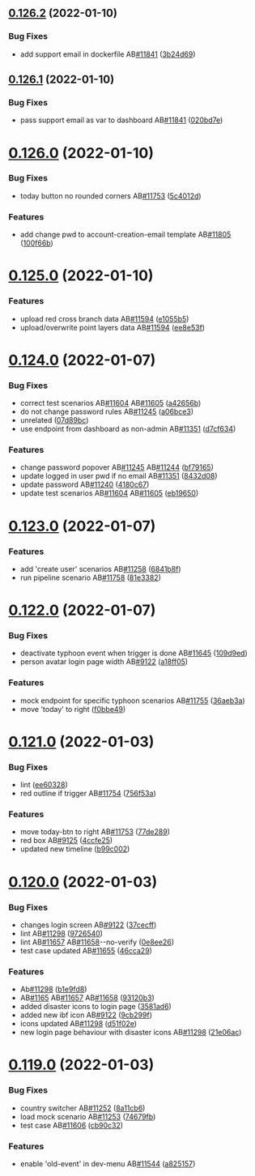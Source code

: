 ## [0.126.2](https://github.com/rodekruis/IBF-system/compare/v0.126.1...v0.126.2) (2022-01-10)


### Bug Fixes

* add support email in dockerfile AB[#11841](https://github.com/rodekruis/IBF-system/issues/11841) ([3b24d69](https://github.com/rodekruis/IBF-system/commit/3b24d6932beee7805490e235b608f78f8f9bdfcf))



## [0.126.1](https://github.com/rodekruis/IBF-system/compare/v0.126.0...v0.126.1) (2022-01-10)


### Bug Fixes

* pass support email as var to dashboard AB[#11841](https://github.com/rodekruis/IBF-system/issues/11841) ([020bd7e](https://github.com/rodekruis/IBF-system/commit/020bd7e6b37bef740a0e6fba1998ef692cb360d8))



# [0.126.0](https://github.com/rodekruis/IBF-system/compare/v0.125.0...v0.126.0) (2022-01-10)


### Bug Fixes

* today button no rounded corners AB[#11753](https://github.com/rodekruis/IBF-system/issues/11753) ([5c4012d](https://github.com/rodekruis/IBF-system/commit/5c4012d776cbb4ec4cd9fa4aaa2b52c3bd18340f))


### Features

* add change pwd to account-creation-email template AB[#11805](https://github.com/rodekruis/IBF-system/issues/11805) ([100f66b](https://github.com/rodekruis/IBF-system/commit/100f66b83145ca47399eceb5fe50c1dbfb350104))



# [0.125.0](https://github.com/rodekruis/IBF-system/compare/v0.124.0...v0.125.0) (2022-01-10)


### Features

* upload red cross branch data AB[#11594](https://github.com/rodekruis/IBF-system/issues/11594) ([e1055b5](https://github.com/rodekruis/IBF-system/commit/e1055b5b883eb691081bf84cdbc88c4d8f9de16e))
* upload/overwrite point layers data AB[#11594](https://github.com/rodekruis/IBF-system/issues/11594) ([ee8e53f](https://github.com/rodekruis/IBF-system/commit/ee8e53fcf6c52affd38fd3d4aba0dc9de135cb6f))



# [0.124.0](https://github.com/rodekruis/IBF-system/compare/v0.123.0...v0.124.0) (2022-01-07)


### Bug Fixes

* correct test scenarios AB[#11604](https://github.com/rodekruis/IBF-system/issues/11604) AB[#11605](https://github.com/rodekruis/IBF-system/issues/11605) ([a42656b](https://github.com/rodekruis/IBF-system/commit/a42656b48a2b5ce06b45445db94d5d04b3a5c495))
* do not change password rules AB[#11245](https://github.com/rodekruis/IBF-system/issues/11245) ([a06bce3](https://github.com/rodekruis/IBF-system/commit/a06bce3848bdb516825aebfa8c43fb627b7a8393))
* unrelated ([07d89bc](https://github.com/rodekruis/IBF-system/commit/07d89bc2b52a64ed08972e40e1a5dd16818ee346))
* use endpoint from dashboard as non-admin AB[#11351](https://github.com/rodekruis/IBF-system/issues/11351) ([d7cf634](https://github.com/rodekruis/IBF-system/commit/d7cf634c758af24d66173d669618bb3b6904303d))


### Features

* change password popover AB[#11245](https://github.com/rodekruis/IBF-system/issues/11245) AB[#11244](https://github.com/rodekruis/IBF-system/issues/11244) ([bf79165](https://github.com/rodekruis/IBF-system/commit/bf791659f9a0bf3eba26222fea1087761b4419e5))
* update logged in user pwd if no email AB[#11351](https://github.com/rodekruis/IBF-system/issues/11351) ([8432d08](https://github.com/rodekruis/IBF-system/commit/8432d08208f45793b5a1a3febf32dd7d59e286a6))
* update password AB[#11240](https://github.com/rodekruis/IBF-system/issues/11240) ([4180c67](https://github.com/rodekruis/IBF-system/commit/4180c676c62343e98f8b255d2c904d93a4d769f1))
* update test scenarios AB[#11604](https://github.com/rodekruis/IBF-system/issues/11604) AB[#11605](https://github.com/rodekruis/IBF-system/issues/11605) ([eb19650](https://github.com/rodekruis/IBF-system/commit/eb19650dd664b0c28238f2a37da3916720e4ad13))



# [0.123.0](https://github.com/rodekruis/IBF-system/compare/v0.122.0...v0.123.0) (2022-01-07)


### Features

* add 'create user' scenarios AB[#11258](https://github.com/rodekruis/IBF-system/issues/11258) ([6841b8f](https://github.com/rodekruis/IBF-system/commit/6841b8f0f361a83857b5d410e46b400b5991e21a))
* run pipeline scenario AB[#11758](https://github.com/rodekruis/IBF-system/issues/11758) ([81e3382](https://github.com/rodekruis/IBF-system/commit/81e338241b4246dc227ac2bd47c3dcc5eb16d32b))



# [0.122.0](https://github.com/rodekruis/IBF-system/compare/v0.121.0...v0.122.0) (2022-01-07)


### Bug Fixes

* deactivate typhoon event when trigger is done AB[#11645](https://github.com/rodekruis/IBF-system/issues/11645) ([109d9ed](https://github.com/rodekruis/IBF-system/commit/109d9ed1da55ddcd5674423cc3f615458ef22f40))
* person avatar login page width AB[#9122](https://github.com/rodekruis/IBF-system/issues/9122) ([a18ff05](https://github.com/rodekruis/IBF-system/commit/a18ff05d41a281011762ebf58ce80c03269ed159))


### Features

* mock endpoint for specific typhoon scenarios AB[#11755](https://github.com/rodekruis/IBF-system/issues/11755) ([36aeb3a](https://github.com/rodekruis/IBF-system/commit/36aeb3ad63911a162273645c1b600fc1b75bd516))
* move 'today' to right ([f0bbe49](https://github.com/rodekruis/IBF-system/commit/f0bbe49c97b13e6004637e700242a161ff780c1f))



# [0.121.0](https://github.com/rodekruis/IBF-system/compare/v0.120.0...v0.121.0) (2022-01-03)


### Bug Fixes

* lint ([ee60328](https://github.com/rodekruis/IBF-system/commit/ee60328abbce0e6499188535266e020f1fe1100a))
* red outline if trigger AB[#11754](https://github.com/rodekruis/IBF-system/issues/11754) ([756f53a](https://github.com/rodekruis/IBF-system/commit/756f53a24052cdf1e483f0476c042b2f96348d17))


### Features

* move today-btn to right AB[#11753](https://github.com/rodekruis/IBF-system/issues/11753) ([77de289](https://github.com/rodekruis/IBF-system/commit/77de2898cd49c7a7ba06591aa629825c440fee92))
* red box AB[#9125](https://github.com/rodekruis/IBF-system/issues/9125) ([4ccfe25](https://github.com/rodekruis/IBF-system/commit/4ccfe25d5b2ba5d1b19a96eca151769518acc89a))
* updated new timeline ([b99c002](https://github.com/rodekruis/IBF-system/commit/b99c002f9c67bdacb9eeaacddb1d4e3b8cac5eb8))



# [0.120.0](https://github.com/rodekruis/IBF-system/compare/v0.119.0...v0.120.0) (2022-01-03)


### Bug Fixes

* changes login screen AB[#9122](https://github.com/rodekruis/IBF-system/issues/9122) ([37cecff](https://github.com/rodekruis/IBF-system/commit/37cecff26555f376f3b6315907ea81feae41e546))
* lint AB[#11298](https://github.com/rodekruis/IBF-system/issues/11298) ([9726540](https://github.com/rodekruis/IBF-system/commit/9726540dcffb42f04e292f57fc964bfef0ac2eea))
* lint AB[#11657](https://github.com/rodekruis/IBF-system/issues/11657) AB[#11658](https://github.com/rodekruis/IBF-system/issues/11658)--no-verify ([0e8ee26](https://github.com/rodekruis/IBF-system/commit/0e8ee26fea7fa97a0bf282a158a118c168cd5ce8))
* test case updated AB[#11655](https://github.com/rodekruis/IBF-system/issues/11655) ([46cca29](https://github.com/rodekruis/IBF-system/commit/46cca29c8a0aebfe10bef1c1db301d8dcac2108c))


### Features

* Ab[#11298](https://github.com/rodekruis/IBF-system/issues/11298) ([b1e9fd8](https://github.com/rodekruis/IBF-system/commit/b1e9fd8f5b0756320943c316036e35eb8e7522a3))
* AB[#1165](https://github.com/rodekruis/IBF-system/issues/1165) AB[#11657](https://github.com/rodekruis/IBF-system/issues/11657) AB[#11658](https://github.com/rodekruis/IBF-system/issues/11658) ([93120b3](https://github.com/rodekruis/IBF-system/commit/93120b3fb9360680125fe6d7f0dcaa37f9419d97))
* added disaster icons to login page ([3581ad6](https://github.com/rodekruis/IBF-system/commit/3581ad6f4d4327bc8adea8f4b15b7af5b2d1356c))
* added new ibf icon AB[#9122](https://github.com/rodekruis/IBF-system/issues/9122) ([9cb299f](https://github.com/rodekruis/IBF-system/commit/9cb299fb5f7e69218ca1f7e14bee144f6b569ef7))
* icons updated AB[#11298](https://github.com/rodekruis/IBF-system/issues/11298) ([d51f02e](https://github.com/rodekruis/IBF-system/commit/d51f02ee0e8558ac83f9808daf2d4d9aeda4396c))
* new login page behaviour with disaster icons AB[#11298](https://github.com/rodekruis/IBF-system/issues/11298) ([21e06ac](https://github.com/rodekruis/IBF-system/commit/21e06acbd6d402a7df0322ac50d8de0e16c098ec))



# [0.119.0](https://github.com/rodekruis/IBF-system/compare/v0.118.0...v0.119.0) (2022-01-03)


### Bug Fixes

* country switcher AB[#11252](https://github.com/rodekruis/IBF-system/issues/11252) ([8a11cb6](https://github.com/rodekruis/IBF-system/commit/8a11cb6971b44f5ba8206d594cefcd2376e77ad7))
* load mock scenario AB[#11253](https://github.com/rodekruis/IBF-system/issues/11253) ([74679fb](https://github.com/rodekruis/IBF-system/commit/74679fbbb1ec352539a75e8e532eeed5bc3a0dd0))
* test case AB[#11606](https://github.com/rodekruis/IBF-system/issues/11606) ([cb90c32](https://github.com/rodekruis/IBF-system/commit/cb90c325935017634a6f45a7588734439bf4aca6))


### Features

* enable 'old-event' in dev-menu AB[#11544](https://github.com/rodekruis/IBF-system/issues/11544) ([a825157](https://github.com/rodekruis/IBF-system/commit/a82515782fe3d9117fbb0e0885cf7ddd8ded7782))



